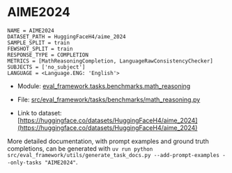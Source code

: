 # AIME2024

````
NAME = AIME2024
DATASET_PATH = HuggingFaceH4/aime_2024
SAMPLE_SPLIT = train
FEWSHOT_SPLIT = train
RESPONSE_TYPE = COMPLETION
METRICS = [MathReasoningCompletion, LanguageRawConsistencyChecker]
SUBJECTS = ['no_subject']
LANGUAGE = <Language.ENG: 'English'>
````

- Module: [eval_framework.tasks.benchmarks.math_reasoning](eval_framework.tasks.benchmarks.math_reasoning)

- File: [src/eval_framework/tasks/benchmarks/math_reasoning.py](../../src/eval_framework/tasks/benchmarks/math_reasoning.py)

- Link to dataset: [https://huggingface.co/datasets/HuggingFaceH4/aime_2024](https://huggingface.co/datasets/HuggingFaceH4/aime_2024)

More detailed documentation, with prompt examples and ground truth completions, can be generated with `uv run python src/eval_framework/utils/generate_task_docs.py --add-prompt-examples --only-tasks "AIME2024"`.
